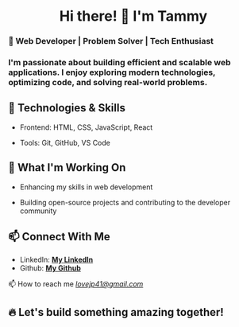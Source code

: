 <h1 align="center">Hi there! 👋 I'm Tammy</h1>
<h3>🚀 Web Developer | Problem Solver | Tech Enthusiast</h3>
<h3>I'm passionate about building efficient and scalable web applications. I enjoy exploring modern technologies, optimizing code, and solving real-world problems.</h3>

## 🔧 Technologies & Skills
- Frontend: HTML, CSS, JavaScript, React

- Tools: Git, GitHub, VS Code

## 📌 What I'm Working On
- Enhancing my skills in web development

- Building open-source projects and contributing to the developer community

## 📫 Connect With Me
- LinkedIn:  [**My LinkedIn**](https://www.linkedin.com/in/tammy29/)
- Github: [**My Github**](https://github.com/TammyCodes29)

📫 How to reach me *lovejp41@gmail.com*

## 🔥 Let's build something amazing together!

